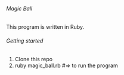 ###### Magic Ball

This program is written in Ruby.
###### Getting started
1) Clone this repo
2) ruby magic_ball.rb  #=> to run the program

